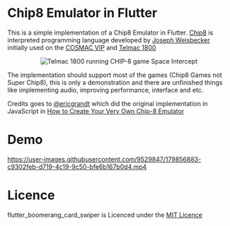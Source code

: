 # Chip8 Emulator in Flutter

This is a simple implementation of a Chip8 Emulator in Flutter. [Chip8](https://en.wikipedia.org/wiki/CHIP-8) is interpreted programming language developed by [Joseph Weisbecker](https://en.wikipedia.org/wiki/CHIP-8#:~:text=%2C%20developed%20by-,Joseph%20Weisbecker,-.%20It%20was%20initially) initially used on the [COSMAC VIP](https://en.wikipedia.org/wiki/COSMAC_VIP) and [Telmac 1800](https://en.wikipedia.org/wiki/Telmac_1800)

<p align="center">
  <img alt="Telmac 1800 running CHIP-8 game Space Intercept" src="https://user-images.githubusercontent.com/9529847/179857124-bfac7adb-91d0-490f-abc3-d6819407a818.png" />
</p>

The implementation should support most of the games (Chip8 Games not Super Chip8), this is only a demonstration and there are unfinished things like implementing audio, improving performance, interface and etc.

Credits goes to [@ericgrandt](https://twitter.com/ericgrandt) which did the original implementation in JavaScript in [How to Create Your Very Own Chip-8 Emulator](https://www.freecodecamp.org/news/creating-your-very-own-chip-8-emulator/)

# Demo


https://user-images.githubusercontent.com/9529847/179856883-c9302feb-d719-4c19-9c50-bfe6b167b0d4.mp4


# Licence
flutter_boomerang_card_swiper is Licenced under the [MIT Licence](https://github.com/echonox/main/LICENSE)


